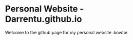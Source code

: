 # Personal Website - Darrentu.github.io

Welcome to the github page for my personal website :bowtie:
